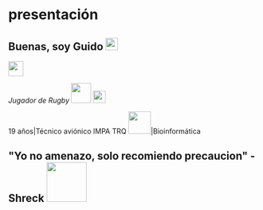 # presentación
<h2>Buenas, soy Guido <img src="https://upload.wikimedia.org/wikipedia/commons/8/89/Half-Life_lambda_logo.svg" width="25"></h2>

[<img src="https://anthoncode.com/wp-content/uploads/2019/07/logo-minimalist-instagram.png" height="30">](https://www.instagram.com/guidovilardo/)

*Jugador de Rugby* <img src="https://static.vecteezy.com/system/resources/previews/001/203/253/non_2x/wing-png.png" width="40"> <img src="http://cuq.com.ar/wp-content/uploads/2020/08/escudo2020_2.png" width="25">

19 años|Técnico aviónico IMPA TRQ <img src="https://static.wixstatic.com/media/ece9ad_22177441ef094a0a8dd4a5309195de7e~mv2.png/v1/fill/w_643,h_203,al_c,lg_1,q_85,enc_auto/Impa%20Logo.png" width="45">|Bioinformática



"Yo no amenazo, solo recomiendo precaucion" - **Shreck** <img src="https://plantillasdememes.com/img/plantillas/shrek-sosteniendo-una-espada-gigante11570830240.png" width="80">
---
